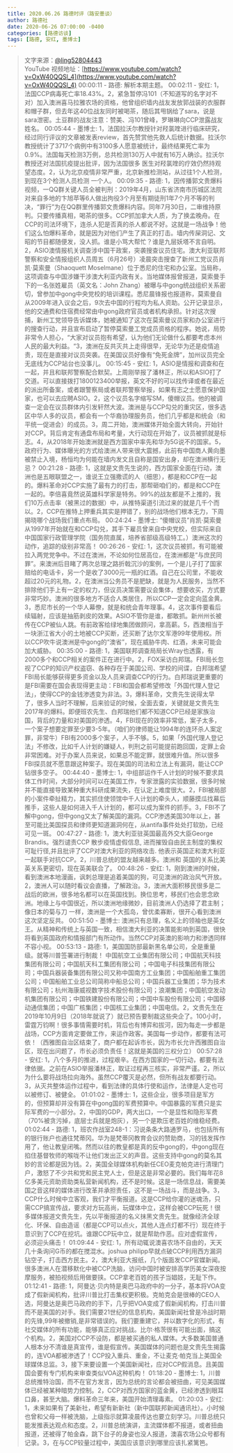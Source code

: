 ```yaml
---
title: 2020.06.26 路德时评（路安墨谈）
author: 路德社
date: 2020-06-26 07:00:00 -0400
categories: [路德访谈]
tags: [路德, 安红, 墨博士]
---
```


> 文字来源：[@ling52804443](https://twitter.com/ling52804443)  
> YouTube 视频地址：[https://www.youtube.com/watch?v=OxW40QQSl_4](https://www.youtube.com/watch?v=OxW40QQSl_4)
00:00:11 - 路德: 解析本期主题。
00:02:11 - 安红: 1，法国CCP病毒死亡率18.43%。2，紧急暂停冯101（不知道写的名字对不对）加入澳洲喜马拉雅农场的资格，他曾组织墙内战友发放郭战装的衣服群和帽子群，但去年这40位战友同时被喝茶，随后其甩锅给了sara，说是sara泄密。土豆群的战友注意：赞美、冯101曾峰，罗琳琳向CCP泄露战友姓名。
00:05:44 - 墨博士: 1，法国拉沃尔教授针对羟氯喹进行临床研究，经过同行评议的文章被发表review，首先赞赏他先救人后统计数据。拉沃尔教授统计了3717个病例中有3100多人愿意被统计，最终结果死亡率为0.9%。法国每天检测3万例，总共检测130万人中就有16万人确诊。拉沃尔教授还对法国抗疫提出批评，因为法国很多 医生对羟氯喹的疗效仍然持观望态度。2，认为北京疫情非常严重，北京新推检测站，从过往1个人检测，到现在3个检测人员检测 一个人。
00:09:35 - 路德: 1，因传播郭文贵爆料视频，一QQ群关键人员全被判刑：2019年4月，山东省济南市历城区法院对来自多地的卞旭苹等6人做出拘役3个月至有期徒刑1年7个月不等的判决，“罪行”为在QQ群里传播郭文贵爆料内容。同年7月30日，二审维持原判。只要传播真相，喝茶的很多。CCP抓加拿大人质，为了换孟晚舟。在CCP的司法环境下，连杀人犯是否真的杀人都说不好。这就是一场战争！他们这么怕爆料革命，就是因为对他们产生了真正的打击。墙内传屎洞记、文昭的节目都随便发，没人抓。谁是小骂大帮忙？谁是九层妖塔不言自明。2，ASIO澳情报机关调查涉中国干政案，突袭搜查议员住宅。澳大利亚联邦警察和安全情报组织人员周五（6月26号）凌晨突击搜查了新州工党议员肖凯·莫索曼（Shaoquett Moselmane）位于悉尼的住宅和办公室。当局称，这项调查与中国涉嫌干涉澳大利亚内政有关。当地媒体报曾报道，莫索曼手下的一名张姓雇员（英文名：John Zhang）被曝与中gong统战组织关系密切，曾参加中gong中央党校的培训课程。悉尼晨锋报也报道称，莫索曼自从2009年进入议会之后，9次去中国的行程均为私人资助。公开记录显示，他的交通费和住宿费经常由中gong政府官员或者机构承担。针对这次搜捕，新州工党领导告诉媒体，她被通知了这次在莫索曼议员家和办公室进行的搜查行动，并且宣布启动了暂停莫索曼工党成员资格的程序。她说，局势非常令人担心，“大家对议员抱有希望，认为他们无论做什么都要考虑本州人民的最大利益。“3，澳洲在反共灭共上走得很早，无论华为还是疫情追责，现在是直接对议员突袭。在美国议员好像有“免死金牌”，加州议员完全无底线为CCP站台也没事儿。
00:15:45 - 安红: 1，ASIO是情报和调查和在一起，并且和联邦警察配合默契。上周刚举报了潘林正，所以和ASIO打了交道。可以直接拨打1800123400举报，英文不好的可以找传译或者在最近的派出所备案，或者跟警察局或者联邦警察举报，如果有志之士愿意保护国家，也可以去应聘ASIO。2，这个议员名字缩写SM，傻帽议员。他的被调查一定会在议员群体内引发轩然大波。澳洲是与CCP勾兑的重灾区，很多选区中华人多的议员，都会有一个华裔协理服务员，他们几乎都是和统会（和平统一促进会）的成员。3，周二开始，澳洲媒体开始全面大转向，开始针对CCP。背后肯定有通盘布局和考量，大行动现在开始了，议员被抓就是标志。4，从2018年开始澳洲就是西方国家中率先和华为5G说不的国家。5，政府行为、媒体曝光的方式给澳洲人带来很大震撼，此前有中国商人黄向墨被禁止入境，杨恒均为何能在墙内发文且自称是国安出身，却在澳洲横行无忌？
00:21:28 - 路德: 1，这就是文贵先生说的，西方国家全面在行动，澳洲也是五眼联盟之一，谁说王立强撒谎的人（细思），都是和CCP在一起的。爆料革命对CCP实施了最有力的打击，那帮砸咱们的，都是和CCP在一起的。李倍喜竟然说英雄科学家是特务。99%的战友都是不上推的，我们10万点击率（被黑过的数据）中，从推特渠道引流过来的就是几千个而以。2，CCP在推特上押重兵其实是押错了，别的战场他们根本无力，下周揭晓哪个战场我们重点布局。
00:24:24 - 墨博士: “傻帽议员”肖凯·莫索曼从1997年开始就在和CCP勾兑，其手下雇员曾来自中央党校，但实际来自中国国家行政管理学院（国务院直属，培养省部级高级特工。）澳洲这次的动作，追踪的级别非常高！
00:26:26 - 安红: 1，这次议员被抓，有可能被拉入两党党争中。不过在澳洲，不论如何位居高位，在澳洲都是“与庶民同罪”。来澳洲后目睹了两次总理之路折戟沉沙的案例，一个是儿子打了国家赔给的电话卡，另一个是收了3000元一瓶的红酒。自己在公司里，不能收超过20元的礼物。2，在澳洲当公务员不是肥缺，就是为人民服务，当然不排除他们手上有一定的权力，但议员决策需要议会集体，想要收买，方式要非常巧妙。澳洲的很多地方不适合人类居住，所以CCP一定会定向蓝金黄。3，悉尼市长的一个华人幕僚，就是和统会青年理事。4，这次事件要看后续辐射，应该是抽筋剥皮的效果。ASIO不管你是谁，都敢抓。新州州长被传在CCP被仙人跳。有前政客给绿地集团做顾问，拿高薪。5，西澳相当于一块浙江省大小的土地被CCP买断，还买断了达尔文军港99年使用权。所以CCP吹牛说澳洲是中gong的“澳省”，现在威胁牛肉、红酒，未来可能会加大威胁。
00:35:00 - 路德: 1，美国联邦调查局局长Wray也透露，有2000多个和CCP相关的案件正在进行中。2，FOX采访白邦瑞。FBI局长忽视了CCP的知识产权盗窃、各种存在于美国公司、学校的间谍，白邦瑞希望FBI局长能够获得更多资金以及人员来调查CCP的行为。白邦瑞说更重要的是FBI需要在国会表现得更主动：FBI和国会都希望修改「外国代理人登记法」，使得CCP的金钱渗透变为非法。3，爆料革命，文贵先生说得太早了，很多人当时不理解，后来验证的时候，全面去查，关键就是文贵先生2017年的爆料。即便班农先生、白邦瑞他们都不知道CCP已经是家族治国，背后的力量和对美国的渗透。4，FBI现在的效率非常低，案子太多，一个案子想要定罪至少要3-5年。（咱们的律师能让1994年的连环杀人案定罪，非常牛）FBI有2000多个案子，人手不够。5，如果「外国代理人登记法」不修改，比如千人计划的嫌疑人，判刑之前可能提前跑回国，定罪上会非常困难。对于办案人员来说，如果总不能定罪，就很难升值。所以很多FBI探员就不愿意跟这种案子。现在美国的司法和立法上有漏洞，能让CCP钻很多空子。
00:44:40 - 墨博士: 1，中组部运作千人计划的时候不要求具体工作时间，大部分时间可以在美国工作，专家泄露的实验数据，很多时候并不能直接导致某种重大科研成果流失，在认定上难度很大。2，FBI被局部的小案件牵扯精力，其实抓住使领馆中千人计划的牵头人，顺藤摸瓜找幕后推手，这些人是如何进入千人计划的，都可以成为案件的抓手。3，FBI不了解中gong，但中gong又太了解美国的漏洞。CCP渗透美国30年以上，甚至可能比美国探员和律师更知道漏洞何在，从antifa事件处处打软肋，已经可见一斑。
00:47:27 - 路德: 1，澳大利亚驻英国最高外交大臣George Brandis。强烈谴责CCP 散步疫情虚假信息, 进而摧毁自由民主制度的集权可耻行径,并且批评了CCP对澳大利亚的网络攻击. 他表示英国正和澳大利亚一起联手对抗CCP。2，川普总统的盟友越来越多。澳洲和 英国的关系比美英关系更密切，现在英美联合了。
00:48:26 - 安红: 1，刚到澳洲的时候，看到澳洲本地漫画，讽刺总理是追着美国的狗，可见澳洲的政治风气开放。2，澳洲人可以随时看议会直播，了解政治。3，澳洲大面积移民很多是二战后的欧洲，很多地名都可以在英国找到。换位思考，移民们也会思念欧洲。地缘上与中国很近，所以澳洲地缘微妙，目前澳洲人仍选择了君主制；像日本的菊与刀 一样，澳洲是一个大孤岛，曾优柔寡断，很开心看到澳洲这次坚定反共。
00:51:50 - 墨博士: 澳洲只有总理，名义上的领袖也是英女王。从精神和传统上与英国一致，相信澳大利亚的决策能影响到英国，很快将看到英国政府和情报部门有所动作。当然CCP对英澳的影响力和渗透同样不容小视。
00:53:13 - 路德: 1，美国国防部最新黑名单公司，全是重量级。就等川普签署进行制裁！
中国航空工业集团有限公司；中国航天科技集团有限公司；中国航天科工集团有限公司 ；中国电子科技集团有限公司；中国兵器装备集团有限公司又称中国南方工业集团；中国船舶重工集团公司；中国船舶工业总公司简称中船总公司；中国兵器工业集团；华为技术有限公司；杭州海康威视数字技术股份有限公司；浪潮集团；中国航空发动机集团有限公司；中国铁建股份有限公司；中国中车股份有限公司；中国移动通信集团；中国广核集团；中国核工业集团；中国电信。2，文贵先生在2019年10月9日（2018年就说了）就已预告要制裁这些央企了。100小时，雷霆万钧啊！很多事情需要时机，背后也有博弈和拔河，因为每走一步都是战场，CCP方面肯定要做工作，来运作政客。美国每一步动作，都要有法可依！（西雅图自治区结束了，商户都在起诉市长，因为市长允许西雅图自治区，现在出问题了，市长必须负责任！这就是美国的三权分立）
00:57:28 - 安红: 1，八个多月的推进，过程艰辛。在西方国家的一切行动，都要有法律依据。之前在ASIO举报潘林正，取证过程再三核实，非常严谨。2，所以为什么要将战场拉向海外。虽然CCP覆灭是必然，但所有战友都要行动。3，从灭共整体运作过程中，看到法律的具体行使和运作，法律是人定也可以被修订、被健全。
01:01:02 - 墨博士: 1，这些企业，很多项目是军方的，但预算却并没有算在中gong国的军费预算中。中国暴露的军费只是实际军费的一小部分。2，中国的GDP，两大出口，一个是显性和隐形军费（70%被贪污掉，底层士兵就是炮灰），另一个是欺压老百姓的维稳经费。
01:02:44 - 路德: 1，班农作战室248-1：习说条条大路通罗马，也包括所有的银行账户也通往梵蒂冈。华为是梵蒂冈教育会议的赞助商，习的钱发挥作用了，他让教皇闭嘴。然而以往的教皇都是真的反中gong的，中gong现在掐住基督牧师的喉咙不让他们发出正义的声音。这些支持中gong的莫名其妙的言论都是因为钱。2，美国全球媒体机构新任CEO麦克帕克进行清理门户，激怒了不少共和党和民主党人士，但是这是非常必要的。我们每年花8亿多美元资助资助类私营新闻机构，还不是时候。这是一场信息战，需要美国之音这样的媒体进行改革并承担责任，这不是一场战斗，而是战争。3，CCP什么时候中立客观，我们才平衡报道。这是CCP给你灌的迷魂汤，只需CCP搞宣传战，要求对方玩高尚，玩媒体中立，这样会被CCP玩死！很多媒体报道文贵先生，先以平衡报道的名义抹黑文贵先生。就像经济全球化、环保、自由造谣（都是CCP可以点火，其他人连点灯都不行）现在终于意识到了CCP在挖坑。谁跟CCP玩中立，就是帮助作恶。应对虚假宣传，必须迎头痛击！
01:09:44 - 安红: 1，所有动辄说澳喜农场不自由的，天天几十条询问G币的都在搅混水。joshua philipp早就点破CCP利用西方漏洞钻空子，打击西方民主。2，澳大利亚大报纸，几个版面发CCP官媒新闻。很多澳洲人在潜移默化中被CCP洗脑，访问中国时被安排高学历美女深夜按摩服务，被拍视频后用做要挟。CCP拿老百姓的孩子当娼妓，无耻下作。
01:12:41 - 路德: 1，阿曼达·贝内特是奥巴马政府中的一分子，基本将VOA变成了假新闻机构，批评川普比打击集权更积极。克帕克会是很棒的CEO人选，阿曼达是奥巴马政府的手下，几乎把VOA变成了假新闻机构，打击川普而不是美国的对手。我们需要21世纪的信息机构，美国新闻社曾是冷战时期的先锋,99年被撤销,是非常错误的。我们要重建它，并以数字化的形式，有社交媒体的所有功能，能够真正应对挑战。比尔·格茨很有可能出面，搞这个机构。2，美国对CCP不设防，都是被买通的私人媒体。大多数美国普通人根本分不清谁是真宣传，谁是假宣传。美国媒体的问题也是文贵先生揭露的，连VOA都被渗透了！CCP投入重兵、重金，不让麦克·帕克当上美国全球媒体总监。3，接下来要设置一个美国新闻社，应对CCP假消息。且美国国会要有专门机构来审查类似VOA这种机构！
01:18:20 - 墨博士: 1，川普总统推特治国，而不在官方发言，因为总统的言论都会被扭曲，可见美国媒体已经被某种暗势力控制。2，CCP对西方国家的蓝金黄，已经渗透到眼耳口鼻，甚至大脑。爆料革命三年来，美国开始清理毒素。
01:20:03 - 安红: 1，未来如果有了美新社，希望有新新社（新中国联邦新闻通讯社）。小时候也曾和父母一样被洗脑，上级指示就算凌晨传达也要立刻学习。川普总统只能发推表达观点和态度。2，川普总统演讲，主流媒体都不报道，或者扭曲报道，还被得了帕金森，跳下台子的身姿也没人报道，澳喜农场公众号都有记录。3，在与CCP较量过程中，美国应该意识到哪里应该扎紧篱笆。
